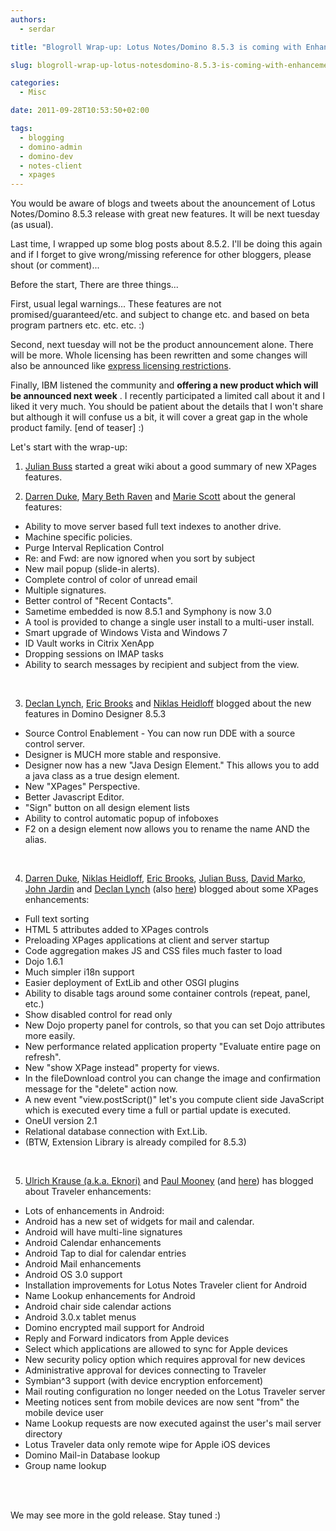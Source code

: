 ```yaml
---
authors:
  - serdar

title: "Blogroll Wrap-up: Lotus Notes/Domino 8.5.3 is coming with Enhancements..."

slug: blogroll-wrap-up-lotus-notesdomino-8.5.3-is-coming-with-enhancements...

categories:
  - Misc

date: 2011-09-28T10:53:50+02:00

tags:
  - blogging
  - domino-admin
  - domino-dev
  - notes-client
  - xpages
---
```


You would be aware of blogs and tweets about the anouncement of Lotus Notes/Domino 8.5.3 release with great new features. It will be next tuesday (as usual).
<!-- more -->
Last time, I wrapped up some blog posts about 8.5.2. I'll be doing this again and if I forget to give wrong/missing reference for other bloggers, please shout (or comment)...

Before the start, There are three things...

First, usual legal warnings... These features are not promised/guaranteed/etc. and subject to change etc. and based on beta program partners etc. etc. etc. :)

Second, next tuesday will not be the product announcement alone. There will be more. Whole licensing has been rewritten and some changes will also be announced like [express licensing restrictions](http://www.edbrill.com/ebrill/edbrill.nsf/dx/domino-express-restrictions-in-853).

Finally, IBM listened the community and **offering a new product which will be announced next week** . I recently participated a limited call about it and I liked it very much. You should be patient about the details that I won't share but although it will confuse us a bit, it will cover a great gap in the whole product family. \[end of teaser\] :)

Let's start with the wrap-up:

1. [Julian Buss](http://xpageswiki.com/web/youatnotes/wiki-xpages.nsf/dx/Whats_new_in_Domino_8.5.3) started a great wiki about a good summary of new XPages features.

2. [Darren Duke](http://blog.darrenduke.net/darren/ddbz.nsf/dx/domino-and-notes-8.5.3-has-reached-code-drop-5-that-means-the-embago-is-over-so-what-is-new.htm), [Mary Beth Raven](http://www.notesdesignblog.com/NotesDesignBlog/NDBlog.nsf/dx/a-few-of-the-things-coming-in-notes-8.5.3.htm) and [Marie Scott](http://crashtestchix.com/2011/08/04/good-news-new-8-5-3-imap-commandsfeatures/) about the general features:

* Ability to move server based full text indexes to another drive.
* Machine specific policies.
* Purge Interval Replication Control
* Re: and Fwd: are now ignored when you sort by subject
* New mail popup (slide-in alerts).
* Complete control of color of unread email
* Multiple signatures.
* Better control of "Recent Contacts".
* Sametime embedded is now 8.5.1 and Symphony is now 3.0
* A tool is provided to change a single user install to a multi-user install.
* Smart upgrade of Windows Vista and Windows 7
* ID Vault works in Citrix XenApp
* Dropping sessions on IMAP tasks
* Ability to search messages by recipient and subject from the view.

<br />

3. [Declan Lynch](http://www.qtzar.com/blogs/qtzar.nsf/Blog.xsp?entry=1wdacr5ugwf0g), [Eric Brooks](http://www.bleedyellow.com/blogs/erik/entry/8_5_3_app_dev_keeps_moving_forward?lang=en) and [Niklas Heidloff](http://heidloff.net/home.nsf/dx/09272011023837AMNHE9T8.htm) blogged about the new features in Domino Designer 8.5.3

* Source Control Enablement - You can now run DDE with a source control server.
* Designer is MUCH more stable and responsive.
* Designer now has a new "Java Design Element." This allows you to add a java class as a true design element.
* New "XPages" Perspective.
* Better Javascript Editor.
* "Sign" button on all design element lists
* Ability to control automatic popup of infoboxes
* F2 on a design element now allows you to rename the name AND the alias.

<br />

4. [Darren Duke](http://blog.darrenduke.net/darren/ddbz.nsf/dx/domino-and-notes-8.5.3-has-reached-code-drop-5-that-means-the-embago-is-over-so-what-is-new.htm), [Niklas Heidloff](http://heidloff.net/home.nsf/dx/09272011023837AMNHE9T8.htm), [Eric Brooks](http://www.bleedyellow.com/blogs/erik/entry/8_5_3_app_dev_keeps_moving_forward?lang=en), [Julian Buss](http://www.juliusbuss.de/web/youatnotes/blog-jb.nsf/dx/huge-starting-time-improvement-for-xpages-applications-in-the-notes-8.5.3-client.htm), [David Marko](http://blog.tcl-digitrade.com/blogs/tcl-digitrade-blog.nsf/dx/14.07.2011111755DMACWS.htm), [John Jardin](http://jvjardin.wordpress.com/2011/09/12/notesdomino-8-5-3-launch-date-and-xpages-release-notes/) and [Declan Lynch](http://www.qtzar.com/blogs/qtzar.nsf/Blog.xsp?entry=1wdacr5ugwf0g) (also [here](http://www.qtzar.com/blogs/qtzar.nsf/Blog.xsp?entry=mfr6u1708ow0)) blogged about some XPages enhancements:

* Full text sorting
* HTML 5 attributes added to XPages controls
* Preloading XPages applications at client and server startup
* Code aggregation makes JS and CSS files much faster to load
* Dojo 1.6.1
* Much simpler i18n support
* Easier deployment of ExtLib and other OSGI plugins
* Ability to disable tags around some container controls (repeat, panel, etc.)
* Show disabled control for read only
* New Dojo property panel for controls, so that you can set Dojo attributes more easily.
* New performance related application property "Evaluate entire page on refresh".
* New "show XPage instead" property for views.
* In the fileDownload control you can change the image and confirmation message for the "delete" action now.
* A new event "view.postScript()" let's you compute client side JavaScript which is executed every time a full or partial update is executed.
* OneUI version 2.1
* Relational database connection with Ext.Lib.
* (BTW, Extension Library is already compiled for 8.5.3)

<br />

5. [Ulrich Krause (a.k.a. Eknori)](http://www.eknori.de/2011-06-11/lnt-8-5-3-new-widgets-for-android/) and [Paul Mooney](http://www.pmooney.net/2011/06/lotus-traveler-8-5-3-approving-devices-to-access-data/) (and [here](http://www.pmooney.net/2011/08/traveler-whats-coming-with-8-5-3/)) has blogged about Traveler enhancements:

* Lots of enhancements in Android:
* Android has a new set of widgets for mail and calendar.
* Android will have multi-line signatures
* Android Calendar enhancements
* Android Tap to dial for calendar entries
* Android Mail enhancements
* Android OS 3.0 support
* Installation improvements for Lotus Notes Traveler client for Android
* Name Lookup enhancements for Android
* Android chair side calendar actions
* Android 3.0.x tablet menus
* Domino encrypted mail support for Android
* Reply and Forward indicators from Apple devices
* Select which applications are allowed to sync for Apple devices
* New security policy option which requires approval for new devices
* Administrative approval for devices connecting to Traveler
* Symbian\^3 support (with device encryption enforcement)
* Mail routing configuration no longer needed on the Lotus Traveler server
* Meeting notices sent from mobile devices are now sent "from" the mobile device user
* Name Lookup requests are now executed against the user's mail server directory
* Lotus Traveler data only remote wipe for Apple iOS devices
* Domino Mail-in Database lookup
* Group name lookup

<br />

<br />

We may see more in the gold release. Stay tuned :)
